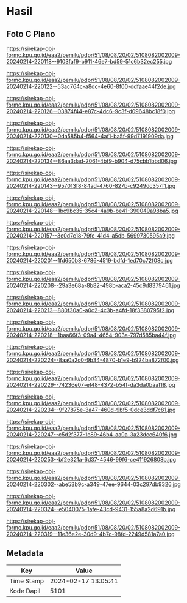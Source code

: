 # Hasil

## Foto C Plano

https://sirekap-obj-formc.kpu.go.id/eaa2/pemilu/pdpr/51/08/08/20/02/5108082002009-20240214-220118--9103faf9-b911-46e7-bd59-51c6b32ec255.jpg

https://sirekap-obj-formc.kpu.go.id/eaa2/pemilu/pdpr/51/08/08/20/02/5108082002009-20240214-220122--53ac764c-a8dc-4e60-8f00-ddfaae44f2de.jpg

https://sirekap-obj-formc.kpu.go.id/eaa2/pemilu/pdpr/51/08/08/20/02/5108082002009-20240214-220126--03874f44-e87c-4dc6-9c3f-d09648bc18f0.jpg

https://sirekap-obj-formc.kpu.go.id/eaa2/pemilu/pdpr/51/08/08/20/02/5108082002009-20240214-220130--0da585b4-f564-4af1-ba5f-99d7191909da.jpg

https://sirekap-obj-formc.kpu.go.id/eaa2/pemilu/pdpr/51/08/08/20/02/5108082002009-20240214-220134--86aa3dad-2061-4bf9-b904-d75cbb1bbd06.jpg

https://sirekap-obj-formc.kpu.go.id/eaa2/pemilu/pdpr/51/08/08/20/02/5108082002009-20240214-220143--957013f8-84ad-4760-827b-c9249dc357f1.jpg

https://sirekap-obj-formc.kpu.go.id/eaa2/pemilu/pdpr/51/08/08/20/02/5108082002009-20240214-220148--1bc9bc35-35c4-4a9b-be41-390049a98ba5.jpg

https://sirekap-obj-formc.kpu.go.id/eaa2/pemilu/pdpr/51/08/08/20/02/5108082002009-20240214-220157--3c0d7c18-79fe-41d4-a5db-5699730595a9.jpg

https://sirekap-obj-formc.kpu.go.id/eaa2/pemilu/pdpr/51/08/08/20/02/5108082002009-20240214-220201--1fd650b8-6786-4519-bdfd-1ed70c72f08c.jpg

https://sirekap-obj-formc.kpu.go.id/eaa2/pemilu/pdpr/51/08/08/20/02/5108082002009-20240214-220208--29a3e68a-8b82-498b-aca2-45c9d8379461.jpg

https://sirekap-obj-formc.kpu.go.id/eaa2/pemilu/pdpr/51/08/08/20/02/5108082002009-20240214-220213--880f30a0-a0c2-4c3b-a4fd-18f3380795f2.jpg

https://sirekap-obj-formc.kpu.go.id/eaa2/pemilu/pdpr/51/08/08/20/02/5108082002009-20240214-220218--1baa66f3-09a4-4654-903a-797d585ba44f.jpg

https://sirekap-obj-formc.kpu.go.id/eaa2/pemilu/pdpr/51/08/08/20/02/5108082002009-20240214-220224--8aa0a2c0-9b34-4870-b1e9-b924ba872f00.jpg

https://sirekap-obj-formc.kpu.go.id/eaa2/pemilu/pdpr/51/08/08/20/02/5108082002009-20240214-220229--74236e07-ef48-4372-b54f-da3da0baaf18.jpg

https://sirekap-obj-formc.kpu.go.id/eaa2/pemilu/pdpr/51/08/08/20/02/5108082002009-20240214-220234--9f27875e-3a47-460d-9bf5-0dce3ddf7c81.jpg

https://sirekap-obj-formc.kpu.go.id/eaa2/pemilu/pdpr/51/08/08/20/02/5108082002009-20240214-220247--c5d2f377-1e89-46b4-aa0a-3a23dcc640f6.jpg

https://sirekap-obj-formc.kpu.go.id/eaa2/pemilu/pdpr/51/08/08/20/02/5108082002009-20240214-220253--bf2e321a-6d37-4546-99f6-ce411926808b.jpg

https://sirekap-obj-formc.kpu.go.id/eaa2/pemilu/pdpr/51/08/08/20/02/5108082002009-20240214-220302--abe53b9c-a349-47ee-9644-03c297db9326.jpg

https://sirekap-obj-formc.kpu.go.id/eaa2/pemilu/pdpr/51/08/08/20/02/5108082002009-20240214-220324--e5040075-1afe-43cd-9431-155a8a2d691b.jpg

https://sirekap-obj-formc.kpu.go.id/eaa2/pemilu/pdpr/51/08/08/20/02/5108082002009-20240214-220319--11e36e2e-30d9-4b7c-98fd-2249d581a7a0.jpg


## Metadata

| Key        | Value               |
| ---------- | ------------------- |
| Time Stamp | 2024-02-17 13:05:41 |
| Kode Dapil | 5101                |



